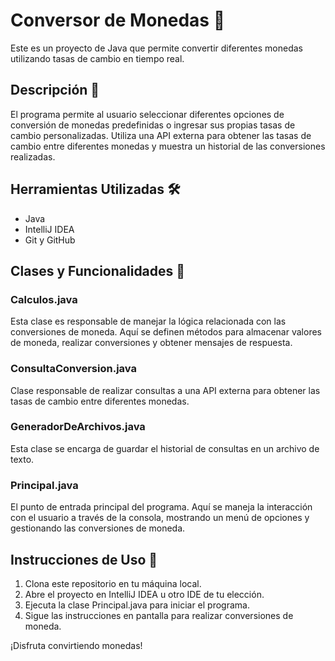 # Conversor de Monedas 💱

Este es un proyecto de Java que permite convertir diferentes monedas utilizando tasas de cambio en tiempo real.

## Descripción 📝

El programa permite al usuario seleccionar diferentes opciones de conversión de monedas predefinidas o ingresar sus propias tasas de cambio personalizadas. Utiliza una API externa para obtener las tasas de cambio entre diferentes monedas y muestra un historial de las conversiones realizadas.

## Herramientas Utilizadas 🛠️

- Java
- IntelliJ IDEA
- Git y GitHub

## Clases y Funcionalidades 🧩

### Calculos.java

Esta clase es responsable de manejar la lógica relacionada con las conversiones de moneda. Aquí se definen métodos para almacenar valores de moneda, realizar conversiones y obtener mensajes de respuesta.

### ConsultaConversion.java

Clase responsable de realizar consultas a una API externa para obtener las tasas de cambio entre diferentes monedas.

### GeneradorDeArchivos.java

Esta clase se encarga de guardar el historial de consultas en un archivo de texto.

### Principal.java

El punto de entrada principal del programa. Aquí se maneja la interacción con el usuario a través de la consola, mostrando un menú de opciones y gestionando las conversiones de moneda.

## Instrucciones de Uso 🚀

1. Clona este repositorio en tu máquina local.
2. Abre el proyecto en IntelliJ IDEA u otro IDE de tu elección.
3. Ejecuta la clase Principal.java para iniciar el programa.
4. Sigue las instrucciones en pantalla para realizar conversiones de moneda.

¡Disfruta convirtiendo monedas!
